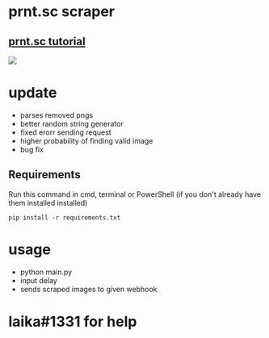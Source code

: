 # prnt.sc scraper
## [prnt.sc tutorial](https://www.youtube.com/watch?v=O_qaGOx50Pc)

![](https://i.gyazo.com/3ae8b438c59cf803c7a18ac0e6d3ac44.gif)

# update
- parses removed pngs
- better random string generator
- fixed erorr sending request
- higher probability of finding valid image
- bug fix

## Requirements
Run this command in cmd, terminal or PowerShell (if you don't already have them installed installed)
```
pip install -r requirements.txt
```

# usage
- python main.py 
- input delay
- sends scraped images to given webhook
# laika#1331 for help
